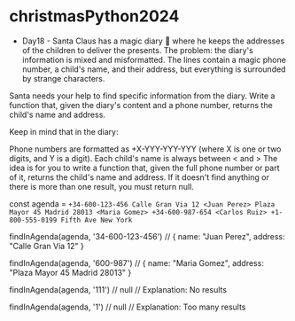 # christmasPython2024
- Day18 -
Santa Claus has a magic diary 📇 where he keeps the addresses of the children to deliver the presents. The problem: the diary's information is mixed and misformatted. The lines contain a magic phone number, a child's name, and their address, but everything is surrounded by strange characters.

Santa needs your help to find specific information from the diary. Write a function that, given the diary's content and a phone number, returns the child's name and address.

Keep in mind that in the diary:

Phone numbers are formatted as +X-YYY-YYY-YYY (where X is one or two digits, and Y is a digit).
Each child's name is always between < and >
The idea is for you to write a function that, given the full phone number or part of it, returns the child's name and address. If it doesn't find anything or there is more than one result, you must return null.

const agenda = `+34-600-123-456 Calle Gran Via 12 <Juan Perez>
Plaza Mayor 45 Madrid 28013 <Maria Gomez> +34-600-987-654
<Carlos Ruiz> +1-800-555-0199 Fifth Ave New York`

findInAgenda(agenda, '34-600-123-456')
// { name: "Juan Perez", address: "Calle Gran Via 12" }

findInAgenda(agenda, '600-987')
// { name: "Maria Gomez", address: "Plaza Mayor 45 Madrid 28013" }

findInAgenda(agenda, '111')
// null
// Explanation: No results

findInAgenda(agenda, '1')
// null
// Explanation: Too many results